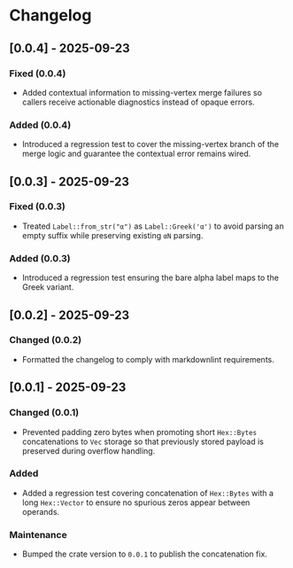 # Changelog

## [0.0.4] - 2025-09-23

### Fixed (0.0.4)

- Added contextual information to missing-vertex merge failures so callers
  receive actionable diagnostics instead of opaque errors.

### Added (0.0.4)

- Introduced a regression test to cover the missing-vertex branch of the merge
  logic and guarantee the contextual error remains wired.

## [0.0.3] - 2025-09-23

### Fixed (0.0.3)

- Treated `Label::from_str("α")` as `Label::Greek('α')` to avoid parsing an empty
  suffix while preserving existing `αN` parsing.

### Added (0.0.3)

- Introduced a regression test ensuring the bare alpha label maps to the Greek
  variant.

## [0.0.2] - 2025-09-23

### Changed (0.0.2)

- Formatted the changelog to comply with markdownlint requirements.

## [0.0.1] - 2025-09-23

### Changed (0.0.1)

- Prevented padding zero bytes when promoting short `Hex::Bytes`
  concatenations to `Vec` storage so that previously stored payload is
  preserved during overflow handling.

### Added

- Added a regression test covering concatenation of `Hex::Bytes` with a
  long `Hex::Vector` to ensure no spurious zeros appear between operands.

### Maintenance

- Bumped the crate version to `0.0.1` to publish the concatenation fix.
